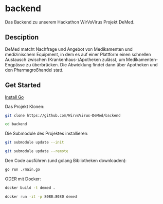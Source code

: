 # backend
Das Backend zu unserem Hackathon WirVsVirus Projekt DeMed.

## Desciption
DeMed matcht Nachfrage und Angebot von Medikamenten und medizinischem Equipment, in dem es auf einer Plattform einen schnellen Austausch zwischen (Krankenhaus-)Apotheken zulässt, um Medikamenten-Engpässe zu überbrücken. Die Abwicklung findet dann über Apotheken und den Pharmagroßhandel statt. 

## Get Started
[Install Go](https://golang.org/doc/install)

Das Projekt Klonen:
 ```bash 
git clone https://github.com/WirvsVirus-DeMed/backend 
```
``` bash
cd backend
```
Die Submodule des Projektes installieren:
``` bash 
git submodule update --init
```
``` bash 
git submodule update --remote 
```
Den Code ausführen (und golang Bibliotheken downloaden):
``` bash
go run ./main.go
```
ODER mit Docker:
``` bash
docker build -t demed .
````
``` bash
docker run -it -p 8080:8080 demed
```